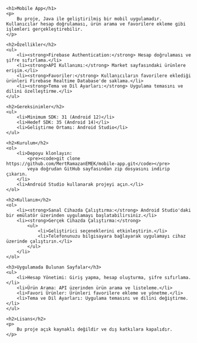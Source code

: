     <h1>Mobile App</h1>
    <p>
        Bu proje, Java ile geliştirilmiş bir mobil uygulamadır. Kullanıcılar hesap doğrulaması, ürün arama ve favorilere ekleme gibi işlemleri gerçekleştirebilir.
    </p>

    <h2>Özellikler</h2>
    <ul>
        <li><strong>Firebase Authentication:</strong> Hesap doğrulaması ve şifre sıfırlama.</li>
        <li><strong>API Kullanımı:</strong> Market sayfasındaki ürünlere erişim.</li>
        <li><strong>Favoriler:</strong> Kullanıcıların favorilere eklediği ürünleri Firebase Realtime Database'de saklama.</li>
        <li><strong>Tema ve Dil Ayarları:</strong> Uygulama temasını ve dilini özelleştirme.</li>
    </ul>

    <h2>Gereksinimler</h2>
    <ul>
        <li>Minimum SDK: 31 (Android 12)</li>
        <li>Hedef SDK: 35 (Android 14)</li>
        <li>Geliştirme Ortamı: Android Studio</li>
    </ul>

    <h2>Kurulum</h2>
    <ol>
        <li>Depoyu klonlayın:
            <pre><code>git clone https://github.com/MertRamazanEMEK/mobile-app.git</code></pre>
            veya doğrudan GitHub sayfasından zip dosyasını indirip çıkarın.
        </li>
        <li>Android Studio kullanarak projeyi açın.</li>
    </ol>

    <h2>Kullanım</h2>
    <ol>
        <li><strong>Sanal Cihazda Çalıştırma:</strong> Android Studio'daki bir emülatör üzerinden uygulamayı başlatabilirsiniz.</li>
        <li><strong>Gerçek Cihazda Çalıştırma:</strong>
            <ul>
                <li>Geliştirici seçeneklerini etkinleştirin.</li>
                <li>Telefonunuzu bilgisayara bağlayarak uygulamayı cihaz üzerinde çalıştırın.</li>
            </ul>
        </li>
    </ol>

    <h3>Uygulamada Bulunan Sayfalar</h3>
    <ul>
        <li>Hesap Yönetimi: Giriş yapma, hesap oluşturma, şifre sıfırlama.</li>
        <li>Ürün Arama: API üzerinden ürün arama ve listeleme.</li>
        <li>Favori Ürünler: Ürünleri favorilere ekleme ve yönetme.</li>
        <li>Tema ve Dil Ayarları: Uygulama temasını ve dilini değiştirme.</li>
    </ul>

    <h2>Lisans</h2>
    <p>
        Bu proje açık kaynaklı değildir ve dış katkılara kapalıdır.
    </p>
